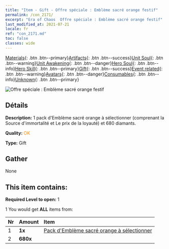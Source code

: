 ```yaml
---
title: "Item - Gift - Offre spéciale : Emblème sacré orange festif"
permalink: /con_2171/
excerpt: "Era of Chaos  Offre spéciale : Emblème sacré orange festif"
last_modified_at: 2021-07-21
locale: fr
ref: "con_2171.md"
toc: false
classes: wide
---
```

 [Materials](/ItemsFR/){: .btn .btn--primary}[Artifacts](/ItemsFR/Artifacts/){: .btn .btn--success}[Unit Soul](/ItemsFR/UnitSoul/){: .btn .btn--warning}[Unit Awakening](/ItemsFR/UnitAwakening/){: .btn .btn--danger}[Hero Soul](/ItemsFR/HeroSoul/){: .btn .btn--info}[Hero Skill](/ItemsFR/HeroSkill/){: .btn .btn--primary}[Gift](/ItemsFR/Gift/){: .btn .btn--success}[Event related](/ItemsFR/Events/){: .btn .btn--warning}[Avatars](/ItemsFR/Avatars/){: .btn .btn--danger}[Consumables](/ItemsFR/Consumables/){: .btn .btn--info}[Unknown](/ItemsFR/Unknown/){: .btn .btn--primary}

 ![Offre spéciale : Emblème sacré orange festif](/images/t/i_907416.png)

## Détails
 **Description:** 1 pack d'Emblème sacré orange à sélectionner (comprenant la Source d'immortalité et Le prix de la loyauté) et 680 diamants.

 **Quality:** <span style="color: #FF8C00">OK</span>

 **Type:** Gift

## Gather

  None

## This item contains:

 **Required Level to open:** 1

 1 You would get **ALL** items  from:

  | Nr | Amount |     Item    |
  |:---|:-------|:------------|
  | 1 |  **1x** | [Pack d'Emblème sacré orange à sélectionner](/fr/Items/con_2170/) |  | 
  | 2 |  **680x** | <i class="fas fa-gem"/> |  | 
